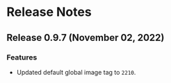 # Release Notes
## Release 0.9.7 (November 02, 2022)
### Features ###
  - Updated default global image tag to `2210`.
